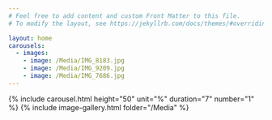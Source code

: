 ```yaml
---
# Feel free to add content and custom Front Matter to this file.
# To modify the layout, see https://jekyllrb.com/docs/themes/#overriding-theme-defaults

layout: home
carousels:
  - images: 
    - image: /Media/IMG_8183.jpg
    - image: /Media/IMG_9209.jpg
    - image: /Media/IMG_7686.jpg
---
```

{% include carousel.html height="50" unit="%" duration="7" number="1" %}
{% include image-gallery.html folder="/Media" %}
